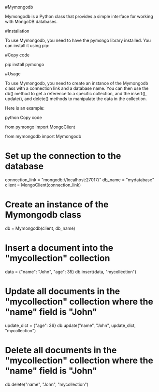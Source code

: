 #Mymongodb

Mymongodb is a Python class that provides a simple interface for working with MongoDB databases.

#Installation

To use Mymongodb, you need to have the pymongo library installed. You can install it using pip:

#Copy code

pip install pymongo

#Usage

To use Mymongodb, you need to create an instance of the Mymongodb class with a connection link and a database name. You can then use the db() method to get a reference to a specific collection, and the insert(), update(), and delete() methods to manipulate the data in the collection.

Here is an example:

python
Copy code

from pymongo import MongoClient

from mymongodb import Mymongodb

# Set up the connection to the database
connection_link = "mongodb://localhost:27017/"
db_name = "mydatabase"
client = MongoClient(connection_link)

# Create an instance of the Mymongodb class
db = Mymongodb(client, db_name)

# Insert a document into the "mycollection" collection
data = {"name": "John", "age": 35}
db.insert(data, "mycollection")

# Update all documents in the "mycollection" collection where the "name" field is "John"
update_dict = {"age": 36}
db.update("name", "John", update_dict, "mycollection")

# Delete all documents in the "mycollection" collection where the "name" field is "John"
db.delete("name", "John", "mycollection")

